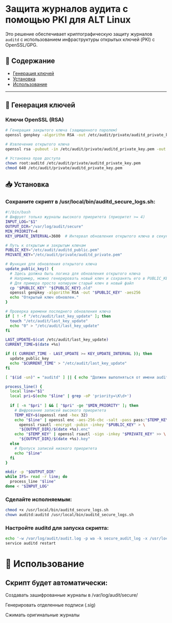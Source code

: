 # Защита журналов аудита с помощью PKI для ALT Linux

Это решение обеспечивает криптографическую защиту журналов `auditd` с использованием инфраструктуры открытых ключей (PKI) с OpenSSL/GPG.

## 📜 Содержание
- [Генерация ключей](#-генерация-ключей)
- [Установка](#-установка)
- [Использование](#-использование)

---

## 🔐 Генерация ключей

### Ключи OpenSSL (RSA)
```bash
# Генерация закрытого ключа (защищенного паролем)
openssl genpkey -algorithm RSA -out /etc/audit/private/auditd_private_key.pem -aes256

# Извлечение открытого ключа
openssl rsa -pubout -in /etc/audit/private/auditd_private_key.pem -out /etc/audit/auditd_public_key.pem

# Установка прав доступа
chown root:auditd /etc/audit/private/auditd_private_key.pem
chmod 640 /etc/audit/private/auditd_private_key.pem
```

## 📥 Установка
### Сохраните скрипт в /usr/local/bin/auditd_secure_logs.sh:

```bash
#!/bin/bash
# Шифрует только журналы высокого приоритета (приоритет >= 4)
INPUT_LOG="$1"
OUTPUT_DIR="/var/log/audit/secure"
MIN_PRIORITY=4
KEY_UPDATE_INTERVAL=3600  # Интервал обновления открытого ключа в секундах (1 час)

# Путь к открытым и закрытым ключам
PUBLIC_KEY="/etc/audit/auditd_public.pem"
PRIVATE_KEY="/etc/audit/private/auditd_private.pem"

# Функция для обновления открытого ключа
update_public_key() {
  # Здесь должна быть логика для обновления открытого ключа
  # Например, можно генерировать новый ключ и сохранять его в PUBLIC_KEY
  # Для примера просто копируем старый ключ в новый файл
  cp "$PUBLIC_KEY" "${PUBLIC_KEY}.old"
  openssl genpkey -algorithm RSA -out "$PUBLIC_KEY" -aes256
  echo "Открытый ключ обновлен."
}

# Проверка времени последнего обновления ключа
if [ ! -f "/etc/audit/last_key_update" ]; then
  touch "/etc/audit/last_key_update"
  echo "0" > "/etc/audit/last_key_update"
fi

LAST_UPDATE=$(cat /etc/audit/last_key_update)
CURRENT_TIME=$(date +%s)

if (( CURRENT_TIME - LAST_UPDATE >= KEY_UPDATE_INTERVAL )); then
  update_public_key
  echo "$CURRENT_TIME" > "/etc/audit/last_key_update"
fi

[ "$(id -un)" = "auditd" ] || { echo "Должен выполняться от имени auditd" >&2; exit 1; }

process_line() {
  local line="$1"
  local pri=$(echo "$line" | grep -oP 'priority=\K\d+')
  
  if [ -n "$pri" ] && [ "$pri" -ge "$MIN_PRIORITY" ]; then
    # Шифрование записей высокого приоритета
    TEMP_KEY=$(openssl rand -hex 32)
    echo "$line" | openssl enc -aes-256-cbc -salt -pass pass:"$TEMP_KEY" | \
      openssl rsautl -encrypt -pubin -inkey "$PUBLIC_KEY" > \
      "${OUTPUT_DIR}/$(date +%s).enc"
    echo "$TEMP_KEY" | openssl rsautl -sign -inkey "$PRIVATE_KEY" >> \
      "${OUTPUT_DIR}/$(date +%s).key"
  else
    # Пропуск записей низкого приоритета
    echo "$line"
  fi
}

mkdir -p "$OUTPUT_DIR"
while IFS= read -r line; do
  process_line "$line"
done < "$INPUT_LOG"
```


### Сделайте исполняемым:

```bash
chmod +x /usr/local/bin/auditd_secure_logs.sh
chown auditd:auditd /usr/local/bin/auditd_secure_logs.sh
```


### Настройте auditd для запуска скрипта:

```bash
echo '-w /var/log/audit/audit.log -p wa -k secure_audit_log -x /usr/local/bin/auditd_secure_logs.sh' > /etc/audit/rules.d/secure_logs.rules
service auditd restart
```



# 🚀 Использование
## Скрипт будет автоматически:
Создавать зашифрованные журналы в /var/log/audit/secure/

Генерировать отделенные подписи (.sig)

Сжимать оригинальные журналы
